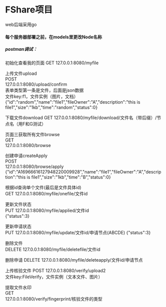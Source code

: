 # FShare项目
web后端采用go

#### 每个服务器部署之前，在models里更改Node名称 

##### postman调试：
初始化查看我的页面 
GET
127.0.0.1:8080/myfile 

上传文件upload  
POST  
127.0.0.1:8080/upload/confirm   
表单类型第一条是文件，后面是json数据  
文件key:f1，文件实例（图片，文档）  
{"id":"random","name":"file1","fileOwner":"A","description":"this is file1","size":"1kb","time":"random","status":0}

下载文件download
GET
127.0.0.1:8080/myfile/download/文件名（带后缀）/节点名（用F和G测试）

页面三获取所有文件browse  
GET  
127.0.0.1:8080/browse

创建申请createApply  
POST  
127.0.0.1:8080/browse/apply    
{"id":"A16966616127948220009928","name":"file1","fileOwner":"A","description":"this is file1","size":"1kb","time":"B","status":0}

根据id查询单个文件(最后是文件具体id)  
GET
127.0.0.1:8080/myfile/onefile/文件id

更新文件状态  
PUT
127.0.0.1:8080/myfile/applied/文件id  
{"status":3}

更新申请状态  
PUT
127.0.0.1:8080/myfile/update/文件id/申请节点(ABCDE) 
{"status":3}

删除文件  
DELETE
127.0.0.1:8080/myfile/deletefile/文件id

删除申请 
DELETE
127.0.0.1:8080/myfile/deleteapply/文件id/申请节点

上传核验文件 
POST
127.0.0.1:8080/verify/upload2    
文件key:FileVerify，文件实例（文本文件、图片）

提取文件水印  
GET  
127.0.0.1:8080/verify/fingerprint/核验文件的类型

